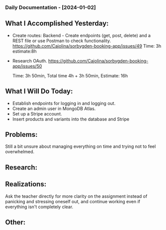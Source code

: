 ### Daily Documentation - [2024-01-02]

## What I Accomplished Yesterday:

- Create routes: Backend - Create endpoints (get, post, delete) and a REST file or use Postman to check functionality. https://github.com/Cajolina/sorbygden-booking-app/issues/49
  Time: 3h estimate:8h
- Research OAuth. https://github.com/Cajolina/sorbygden-booking-app/issues/50

  Time: 3h 50min, Total time 4h + 3h 50min, Estimate: 16h

## What I Will Do Today:

- Establish endpoints for logging in and logging out.
- Create an admin user in MongoDB Atlas.
- Set up a Stripe account.
- Insert products and variants into the database and Stripe

## Problems:

Still a bit unsure about managing everything on time and trying not to feel overwhelmed.

## Research:

## Realizations:

Ask the teacher directly for more clarity on the assignment instead of panicking and stressing oneself out, and continue working even if everything isn't completely clear.

## Other:
